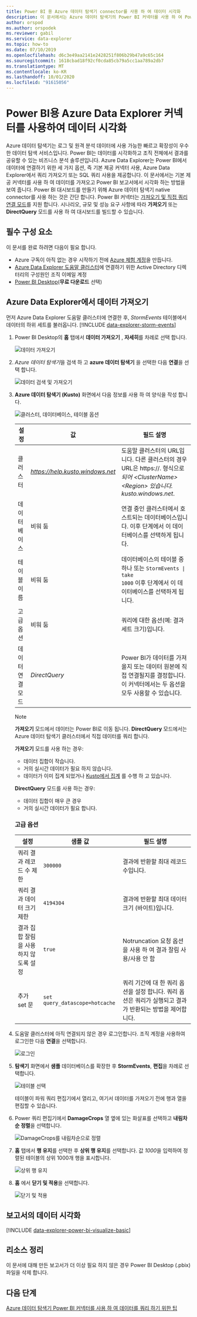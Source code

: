 ```yaml
---
title: Power BI 용 Azure 데이터 탐색기 connector를 사용 하 여 데이터 시각화
description: 이 문서에서는 Azure 데이터 탐색기의 Power BI 커넥터를 사용 하 여 Power BI에서 데이터를 시각화 하는 세 가지 옵션 중 하나를 사용 하는 방법에 대해 알아봅니다.
author: orspod
ms.author: orspodek
ms.reviewer: gabil
ms.service: data-explorer
ms.topic: how-to
ms.date: 07/10/2019
ms.openlocfilehash: d6c3e49aa2141e2428251f806b29b47a9c65c164
ms.sourcegitcommit: 1618cbad18f92cf0cda85cb79a5cc1aa789a2db7
ms.translationtype: MT
ms.contentlocale: ko-KR
ms.lasthandoff: 10/01/2020
ms.locfileid: "91615056"
---
```

# <a name="visualize-data-using-the-azure-data-explorer-connector-for-power-bi"></a>Power BI용 Azure Data Explorer 커넥터를 사용하여 데이터 시각화

Azure 데이터 탐색기는 로그 및 원격 분석 데이터에 사용 가능한 빠르고 확장성이 우수한 데이터 탐색 서비스입니다. Power BI는 데이터를 시각화하고 조직 전체에서 결과를 공유할 수 있는 비즈니스 분석 솔루션입니다. Azure Data Explorer는 Power BI에서 데이터에 연결하기 위한 세 가지 옵션, 즉 기본 제공 커넥터 사용, Azure Data Explorer에서 쿼리 가져오기 또는 SQL 쿼리 사용을 제공합니다. 이 문서에서는 기본 제공 커넥터를 사용 하 여 데이터를 가져오고 Power BI 보고서에서 시각화 하는 방법을 보여 줍니다. Power BI 대시보드를 만들기 위해 Azure 데이터 탐색기 native connector를 사용 하는 것은 간단 합니다. Power BI 커넥터는 [가져오기 및 직접 쿼리 연결 모드](https://docs.microsoft.com/power-bi/desktop-directquery-about)를 지원 합니다. 시나리오, 규모 및 성능 요구 사항에 따라 **가져오기** 또는 **DirectQuery** 모드를 사용 하 여 대시보드를 빌드할 수 있습니다. 

## <a name="prerequisites"></a>필수 구성 요소

이 문서를 완료 하려면 다음이 필요 합니다.

* Azure 구독이 아직 없는 경우 시작하기 전에 [Azure 체험 계정](https://azure.microsoft.com/free/)을 만듭니다.
* [Azure Data Explorer 도움말 클러스터](https://dataexplorer.azure.com/clusters/help/databases/samples)에 연결하기 위한 Active Directory 디렉터리의 구성원인 조직 이메일 계정
* [Power BI Desktop](https://powerbi.microsoft.com/get-started/)(**무료 다운로드** 선택)

## <a name="get-data-from-azure-data-explorer"></a>Azure Data Explorer에서 데이터 가져오기

먼저 Azure Data Explorer 도움말 클러스터에 연결한 후, *StormEvents* 테이블에서 데이터의 하위 세트를 불러옵니다. [!INCLUDE [data-explorer-storm-events](includes/data-explorer-storm-events.md)]

1. Power BI Desktop의 **홈** 탭에서 **데이터 가져오기** , **자세히**를 차례로 선택 합니다.

    ![데이터 가져오기](media/power-bi-connector/get-data-more.png)

1. *Azure 데이터 탐색기*을 검색 하 고 **azure 데이터 탐색기** 을 선택한 다음 **연결**을 선택 합니다.

    ![데이터 검색 및 가져오기](media/power-bi-connector/search-get-data.png)

1. **Azure 데이터 탐색기 (Kusto)** 화면에서 다음 정보를 사용 하 여 양식을 작성 합니다.

    ![클러스터, 데이터베이스, 테이블 옵션](media/power-bi-connector/cluster-database-table.png)

    | 설정 | 값 | 필드 설명
    |---|---|---
    | 클러스터 | *https://help.kusto.windows.net* | 도움말 클러스터의 URL입니다. 다른 클러스터의 경우 URL은 https://. 형식으로 *되어 \<ClusterName\> \<Region\> 있습니다. kusto.windows.net*. |
    | 데이터베이스 | 비워 둠 | 연결 중인 클러스터에서 호스트되는 데이터베이스입니다. 이후 단계에서 이 데이터베이스를 선택하게 됩니다. |
    | 테이블 이름 | 비워 둠 | 데이터베이스의 테이블 중 하나 또는 <code>StormEvents \| take 1000</code> 이후 단계에서 이 데이터베이스를 선택하게 됩니다. |
    | 고급 옵션 | 비워 둠 | 쿼리에 대한 옵션(예: 결과 세트 크기)입니다.
    | 데이터 연결 모드 | *DirectQuery* | Power BI가 데이터를 가져올지 또는 데이터 원본에 직접 연결될지를 결정합니다. 이 커넥터에서는 두 옵션을 모두 사용할 수 있습니다. |

    > [!NOTE]
    > **가져오기** 모드에서 데이터는 Power BI로 이동 됩니다. **DirectQuery** 모드에서는 Azure 데이터 탐색기 클러스터에서 직접 데이터를 쿼리 합니다.
    >
    > **가져오기** 모드를 사용 하는 경우:
    >
    > * 데이터 집합이 작습니다.
    > * 거의 실시간 데이터가 필요 하지 않습니다.
    > * 데이터가 이미 집계 되었거나 [Kusto에서 집계](kusto/query/summarizeoperator.md#list-of-aggregation-functions) 를 수행 하 고 있습니다.
    >
    > **DirectQuery** 모드를 사용 하는 경우:
    > * 데이터 집합이 매우 큰 경우
    > * 거의 실시간 데이터가 필요 합니다.

    ### <a name="advanced-options"></a>고급 옵션

    | 설정 | 샘플 값 | 필드 설명
    |---|---|---
    | 쿼리 결과 레코드 수 제한| `300000` | 결과에 반환할 최대 레코드 수입니다. |
    | 쿼리 결과 데이터 크기 제한 | `4194304` | 결과에 반환할 최대 데이터 크기 (바이트)입니다. |
    | 결과 집합 잘림을 사용 하지 않도록 설정 | `true` | Notruncation 요청 옵션을 사용 하 여 결과 잘림 사용/사용 안 함 |
    | 추가 set 문 | `set query_datascope=hotcache` | 쿼리 기간에 대 한 쿼리 옵션을 설정 합니다. 쿼리 옵션은 쿼리가 실행되고 결과가 반환되는 방법을 제어합니다. |

1. 도움말 클러스터에 아직 연결되지 않은 경우 로그인합니다. 조직 계정을 사용하여 로그인한 다음 **연결**을 선택합니다.

    ![로그인](media/power-bi-connector/sign-in.png)

1. **탐색기** 화면에서 **샘플** 데이터베이스를 확장한 후 **StormEvents**, **편집**을 차례로 선택합니다.

    ![테이블 선택](media/power-bi-connector/select-table.png)

    테이블이 파워 쿼리 편집기에서 열리고, 여기서 데이터를 가져오기 전에 행과 열을 편집할 수 있습니다.

1. Power 쿼리 편집기에서 **DamageCrops** 열 옆에 있는 화살표를 선택하고 **내림차순 정렬**을 선택합니다.

    ![DamageCrops를 내림차순으로 정렬](media/power-bi-connector/sort-descending.png)

1. **홈** 탭에서 **행 유지**를 선택한 후 **상위 행 유지**를 선택합니다. 값 *1000*을 입력하여 정렬된 테이블의 상위 1000개 행을 표시합니다.

    ![상위 행 유지](media/power-bi-connector/keep-top-rows.png)

1. **홈** 에서 **닫기 및 적용**을 선택합니다.

    ![닫기 및 적용](media/power-bi-connector/close-apply.png)

## <a name="visualize-data-in-a-report"></a>보고서의 데이터 시각화

[!INCLUDE [data-explorer-power-bi-visualize-basic](includes/data-explorer-power-bi-visualize-basic.md)]

## <a name="clean-up-resources"></a>리소스 정리

이 문서에 대해 만든 보고서가 더 이상 필요 하지 않은 경우 Power BI Desktop (.pbix) 파일을 삭제 합니다.

## <a name="next-steps"></a>다음 단계

[Azure 데이터 탐색기 Power BI 커넥터를 사용 하 여 데이터를 쿼리 하기 위한 팁](power-bi-best-practices.md#tips-for-using-the-azure-data-explorer-connector-for-power-bi-to-query-data)

